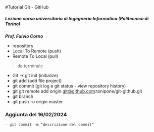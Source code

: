 #Tutorial Git - GitHub

##### Lezione corso universitario di Ingegneria Informatica (Politecnico di Torino)

***Prof. Fulvio Corno***
 * repository
 * Local To Remote (push)
 * Remote To Local (pull)

> da terminale
   
   - Git -> git init (initialize)
   - git add (add file project)
   - git commit (git log e git status - view repository history)
   - git git remote add origin git@github.com:tonipone/git-github.git
   - git branch
   - git push -u origin master

### Aggiunta del 16/02/2024

    - git commit -m "descrizione del commit"
